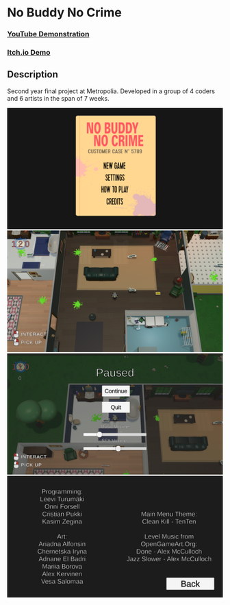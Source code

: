 <h1>No Buddy No Crime</h1>

 ### [YouTube Demonstration](https://www.youtube.com/watch?v=l7lELQiq0Cw)
 ### [Itch.io Demo](https://onniforsell.itch.io/no-buddy-no-crime)

<h2>Description</h2>
Second year final project at Metropolia. Developed in a group of 4 coders and 6 artists in the span of 7 weeks.

![](images/img1.png)
![](images/img2.png)
![](images/img3.png)
![](images/img4.png)
